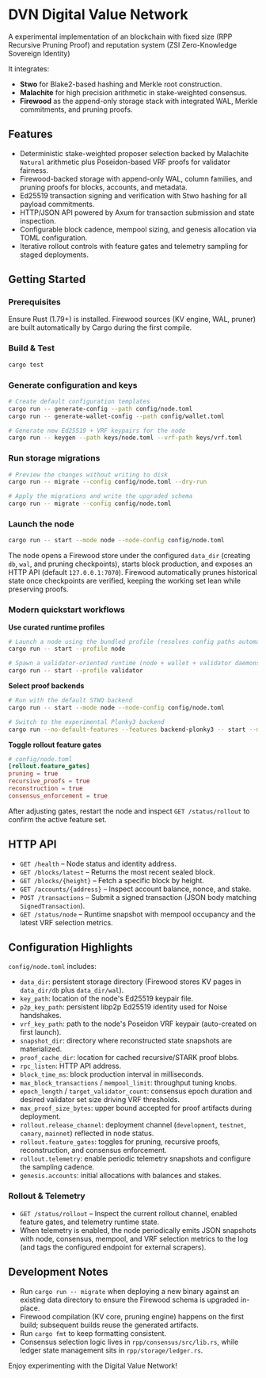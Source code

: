# DVN Digital Value Network

A experimental implementation of an blockchain with fixed size (RPP Recursive Pruning Proof) and reputation system (ZSI Zero-Knowledge Sovereign Identity)

It integrates:

- **Stwo** for Blake2-based hashing and Merkle root construction.
- **Malachite** for high precision arithmetic in stake-weighted consensus.
- **Firewood** as the append-only storage stack with integrated WAL, Merkle commitments, and pruning proofs.

## Features

- Deterministic stake-weighted proposer selection backed by Malachite `Natural` arithmetic plus Poseidon-based VRF proofs for validator fairness.
- Firewood-backed storage with append-only WAL, column families, and pruning proofs for blocks, accounts, and metadata.
- Ed25519 transaction signing and verification with Stwo hashing for all payload commitments.
- HTTP/JSON API powered by Axum for transaction submission and state inspection.
- Configurable block cadence, mempool sizing, and genesis allocation via TOML configuration.
- Iterative rollout controls with feature gates and telemetry sampling for staged deployments.

## Getting Started

### Prerequisites

Ensure Rust (1.79+) is installed. Firewood sources (KV engine, WAL, pruner) are built automatically by Cargo during the first compile.

### Build & Test

```bash
cargo test
```

### Generate configuration and keys

```bash
# Create default configuration templates
cargo run -- generate-config --path config/node.toml
cargo run -- generate-wallet-config --path config/wallet.toml

# Generate new Ed25519 + VRF keypairs for the node
cargo run -- keygen --path keys/node.toml --vrf-path keys/vrf.toml
```

### Run storage migrations

```bash
# Preview the changes without writing to disk
cargo run -- migrate --config config/node.toml --dry-run

# Apply the migrations and write the upgraded schema
cargo run -- migrate --config config/node.toml
```

### Launch the node

```bash
cargo run -- start --mode node --node-config config/node.toml
```

The node opens a Firewood store under the configured `data_dir` (creating `db`, `wal`, and pruning checkpoints), starts block production, and exposes an HTTP API (default `127.0.0.1:7070`).
Firewood automatically prunes historical state once checkpoints are verified, keeping the working set lean while preserving proofs.

### Modern quickstart workflows

**Use curated runtime profiles**

```bash
# Launch a node using the bundled profile (resolves config paths automatically)
cargo run -- start --profile node

# Spawn a validator-oriented runtime (node + wallet + validator daemons)
cargo run -- start --profile validator
```

**Select proof backends**

```bash
# Run with the default STWO backend
cargo run -- start --mode node --node-config config/node.toml

# Switch to the experimental Plonky3 backend
cargo run --no-default-features --features backend-plonky3 -- start --mode node --node-config config/node.toml
```

**Toggle rollout feature gates**

```toml
# config/node.toml
[rollout.feature_gates]
pruning = true
recursive_proofs = true
reconstruction = true
consensus_enforcement = true
```

After adjusting gates, restart the node and inspect `GET /status/rollout` to confirm the active feature set.

## HTTP API

- `GET /health` – Node status and identity address.
- `GET /blocks/latest` – Returns the most recent sealed block.
- `GET /blocks/{height}` – Fetch a specific block by height.
- `GET /accounts/{address}` – Inspect account balance, nonce, and stake.
- `POST /transactions` – Submit a signed transaction (JSON body matching `SignedTransaction`).
- `GET /status/node` – Runtime snapshot with mempool occupancy and the latest VRF selection metrics.

## Configuration Highlights

`config/node.toml` includes:

- `data_dir`: persistent storage directory (Firewood stores KV pages in `data_dir/db` plus `data_dir/wal`).
- `key_path`: location of the node's Ed25519 keypair file.
- `p2p_key_path`: persistent libp2p Ed25519 identity used for Noise handshakes.
- `vrf_key_path`: path to the node's Poseidon VRF keypair (auto-created on first launch).
- `snapshot_dir`: directory where reconstructed state snapshots are materialized.
- `proof_cache_dir`: location for cached recursive/STARK proof blobs.
- `rpc_listen`: HTTP API address.
- `block_time_ms`: block production interval in milliseconds.
- `max_block_transactions` / `mempool_limit`: throughput tuning knobs.
- `epoch_length` / `target_validator_count`: consensus epoch duration and desired validator set size driving VRF thresholds.
- `max_proof_size_bytes`: upper bound accepted for proof artifacts during deployment.
- `rollout.release_channel`: deployment channel (`development`, `testnet`, `canary`, `mainnet`) reflected in node status.
- `rollout.feature_gates`: toggles for pruning, recursive proofs, reconstruction, and consensus enforcement.
- `rollout.telemetry`: enable periodic telemetry snapshots and configure the sampling cadence.
- `genesis.accounts`: initial allocations with balances and stakes.

### Rollout & Telemetry

- `GET /status/rollout` – Inspect the current rollout channel, enabled feature gates, and telemetry runtime state.
- When telemetry is enabled, the node periodically emits JSON snapshots with node, consensus, mempool, and VRF selection metrics to the log (and tags the configured endpoint for external scrapers).

## Development Notes

- Run `cargo run -- migrate` when deploying a new binary against an existing data directory to ensure the Firewood schema is upgraded in-place.
- Firewood compilation (KV core, pruning engine) happens on the first build; subsequent builds reuse the generated artifacts.
- Run `cargo fmt` to keep formatting consistent.
- Consensus selection logic lives in `rpp/consensus/src/lib.rs`, while ledger state management sits in `rpp/storage/ledger.rs`.

Enjoy experimenting with the Digital Value Network!
